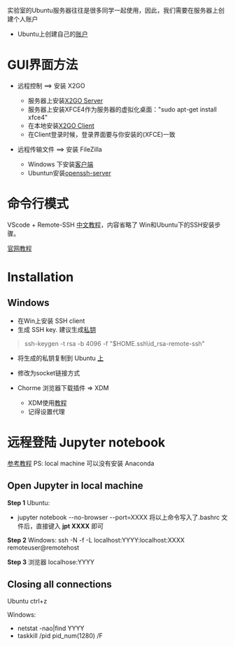 实验室的Ubuntu服务器往往是很多同学一起使用，因此，我们需要在服务器上创建个人账户
- Ubuntu上创建自己的[账户](http://note.youdao.com/noteshare?id=509ebb3d2a673114114b62bfbce246f8)

# GUI界面方法
- 远程控制 ==> 安装 X2GO
   - 服务器上安装[X2GO Server](https://wiki.x2go.org/doku.php/doc:installation:x2goserver)
   - 服务器上安装XFCE4作为服务器的虚拟化桌面："sudo apt-get install xfce4"
   - 在本地安装[X2GO Client](http://ithelp.physics.ucdavis.edu/kb/x2go)
   - 在Client登录时候，登录界面要与你安装的(XFCE)一致
  
- 远程传输文件 ==> 安装 FileZilla
  - Windows 下安装[客户端](https://zhuanlan.zhihu.com/p/35846871)
  - Ubuntun安装[openssh-server](https://blog.csdn.net/baidu_38505667/article/details/103029510?utm_medium=distribute.pc_relevant_t0.none-task-blog-BlogCommendFromMachineLearnPai2-1.control&depth_1-utm_source=distribute.pc_relevant_t0.none-task-blog-BlogCommendFromMachineLearnPai2-1.control)

# 命令行模式
VScode + Remote-SSH
[中文教程](https://blog.csdn.net/weixin_42819452/article/details/103858037)，内容省略了 Win和Ubuntu下的SSH安装步骤。

[官网教程](https://code.visualstudio.com/docs/remote/ssh)

# Installation

## Windows
- 在Win上安装 SSH client
- 生成 SSH key. 建议生成[私钥](https://code.visualstudio.com/docs/remote/troubleshooting#_configuring-key-based-authentication)
>ssh-keygen -t rsa -b 4096 -f "$HOME\.ssh\id_rsa-remote-ssh"
- 将生成的私钥复制到 Ubuntu [上](https://code.visualstudio.com/docs/remote/troubleshooting#_quick-start-using-ssh-keys)
- 修改为socket链接方式





- Chorme 浏览器下载插件 => XDM
   - XDM使用[教程](https://zhuanlan.zhihu.com/p/37941433) 
   - 记得设置代理


# 远程登陆 Jupyter notebook
[参考教程](https://ljvmiranda921.github.io/notebook/2018/01/31/running-a-jupyter-notebook/)
PS: local machine 可以没有安装 Anaconda

## Open Jupyter in local machine

**Step 1**
Ubuntu:
- jupyter notebook --no-browser --port=XXXX
将以上命令写入了.bashrc 文件后，直接键入 **jpt XXXX** 即可

**Step 2**
Windows:
ssh -N -f -L localhost:YYYY:localhost:XXXX remoteuser@remotehost

**Step 3**
浏览器
localhose:YYYY

## Closing all connections

Ubuntu
ctrl+z

Windows:
- netstat -nao|find YYYY
- taskkill /pid pid_num(1280) /F